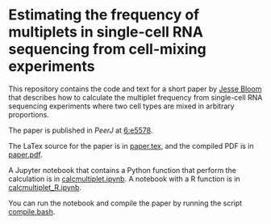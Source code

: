 # Estimating the frequency of multiplets in single-cell RNA sequencing from cell-mixing experiments

This repository contains the code and text for a short paper by [Jesse Bloom](https://research.fhcrc.org/bloom/en.html) that describes how to calculate the multiplet frequency from single-cell RNA sequencing experiments where two cell types are mixed in arbitrary proportions.

The paper is published in _PeerJ_ at [6:e5578](https://peerj.com/articles/5578/).

The LaTex source for the paper is in [paper.tex](paper.tex), and the compiled PDF is in [paper.pdf](paper.pdf).

A Jupyter notebook that contains a Python function that perform the calculation is in [calcmultiplet.ipynb](calcmultiplet.ipynb). 
A notebook with a R function is in [calcmultiplet_R.ipynb](calcmultiplet_R.ipynb).

You can run the notebook and compile the paper by running the script [compile.bash](compile.bash).
